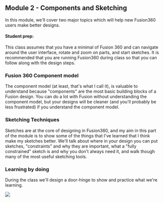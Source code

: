 ## Module 2 - Components and Sketching

In this module, we'll cover two major topics which will help new Fusion360 users make better designs.

#### Student prep: 

This class assumes that you have a minimal of Fusion 360 and can navigate around the user interface, rotate and zoom on parts, and start sketches.  It is recommended that you are running Fusion360 during class so that you can follow along with the design steps.

### Fusion 360 Component model

The component model (at least, that's what I call it), is valuable to understand because "components" are the most basic building blocks of a Fusion design.  You can do a lot with Fusion without  understanding the component model, but your designs will be cleaner (and you'll probably be less frustrated) if you understand the component model.



### Sketching Techniques

Sketches are at the core of designing in Fusion360, and my aim in this part of the module is to show some of the things that I've learned that I think make my sketches better. We'll talk about where in your design you can put sketches, "constraints" and why they are important, what a "fully constrained" sketch is and why you don't always need it, and walk though many of the most useful sketching tools. 



### Learning by doing

During the class we'll design a door-hinge to show and practice what we're learning.

![](https://github.com/mikeabuilder/Fusion360-class/blob/master/2.%20Module%202%20-%20Sketching%20and%20components/Door%20hinge%20model.jpg)

